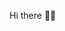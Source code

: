 Hi there 🐰💗
<!--
**pointmina/pointmina** is a ✨ _special_ ✨ repository because its `README.md` (this file) appears on your GitHub profile.


![ㅇㅇ](https://github.com/user-attachments/assets/ebc0a43a-db19-4c66-935a-49976d14efd0)
